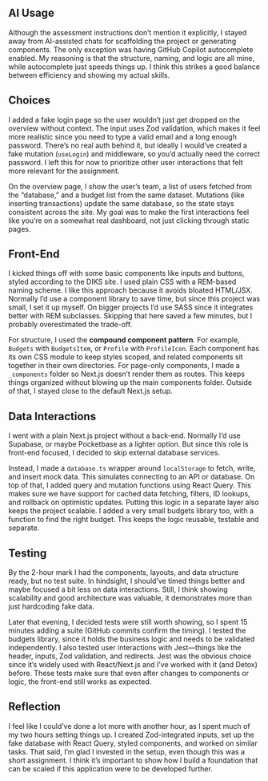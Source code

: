 ## AI Usage

Although the assessment instructions don’t mention it explicitly, I stayed away from AI-assisted chats for scaffolding the project or generating components. The only exception was having GitHub Copilot autocomplete enabled. My reasoning is that the structure, naming, and logic are all mine, while autocomplete just speeds things up. I think this strikes a good balance between efficiency and showing my actual skills.

## Choices

I added a fake login page so the user wouldn’t just get dropped on the overview without context. The input uses Zod validation, which makes it feel more realistic since you need to type a valid email and a long enough password. There’s no real auth behind it, but ideally I would’ve created a fake mutation (`useLogin`) and middleware, so you’d actually need the correct password. I left this for now to prioritize other user interactions that felt more relevant for the assignment.

On the overview page, I show the user’s team, a list of users fetched from the “database,” and a budget list from the same dataset. Mutations (like inserting transactions) update the same database, so the state stays consistent across the site. My goal was to make the first interactions feel like you’re on a somewhat real dashboard, not just clicking through static pages.

## Front-End

I kicked things off with some basic components like inputs and buttons, styled according to the DIKS site. I used plain CSS with a REM-based naming scheme. I like this approach because it avoids bloated HTML/JSX. Normally I’d use a component library to save time, but since this project was small, I set it up myself. On bigger projects I’d use SASS since it integrates better with REM subclasses. Skipping that here saved a few minutes, but I probably overestimated the trade-off.

For structure, I used the **compound component pattern**. For example, `Budgets` with `BudgetsItem`, or `Profile` with `ProfileIcon`. Each component has its own CSS module to keep styles scoped, and related components sit together in their own directories. For page-only components, I made a `_components` folder so Next.js doesn’t render them as routes. This keeps things organized without blowing up the main components folder. Outside of that, I stayed close to the default Next.js setup.

## Data Interactions

I went with a plain Next.js project without a back-end. Normally I’d use Supabase, or maybe Pocketbase as a lighter option. But since this role is front-end focused, I decided to skip external database services.

Instead, I made a `database.ts` wrapper around `localStorage` to fetch, write, and insert mock data. This simulates connecting to an API or database. On top of that, I added query and mutation functions using React Query. This makes sure we have support for cached data fetching, filters, ID lookups, and rollback on optimistic updates. Putting this logic in a separate layer also keeps the project scalable. I added a very small budgets library too, with a function to find the right budget. This keeps the logic reusable, testable and separate.

## Testing

By the 2-hour mark I had the components, layouts, and data structure ready, but no test suite. In hindsight, I should’ve timed things better and maybe focused a bit less on data interactions. Still, I think showing scalability and good architecture was valuable, it demonstrates more than just hardcoding fake data.

Later that evening, I decided tests were still worth showing, so I spent 15 minutes adding a suite (GitHub commits confirm the timing). I tested the budgets library, since it holds the business logic and needs to be validated independently. I also tested user interactions with Jest—things like the header, inputs, Zod validation, and redirects. Jest was the obvious choice since it’s widely used with React/Next.js and I’ve worked with it (and Detox) before. These tests make sure that even after changes to components or logic, the front-end still works as expected.

## Reflection

I feel like I could’ve done a lot more with another hour, as I spent much of my two hours setting things up. I created Zod-integrated inputs, set up the fake database with React Query, styled components, and worked on similar tasks. That said, I’m glad I invested in the setup, even though this was a short assignment. I think it’s important to show how I build a foundation that can be scaled if this application were to be developed further.
